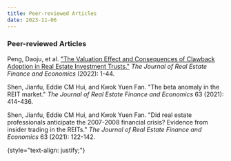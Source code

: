 ```yaml
---
title: Peer-reviewed Articles
date: 2023-11-06
---
```




### Peer-reviewed Articles

Peng, Daoju, et al. ["The Valuation Effect and Consequences of Clawback Adoption in Real Estate Investment Trusts."](https://doi.org/10.1007/s11146-022-09909-w) _The Journal of Real Estate Finance and Economics_ (2022): 1-44.

Shen, Jianfu, Eddie CM Hui, and Kwok Yuen Fan. "The beta anomaly in the REIT market." _The Journal of Real Estate Finance and Economics_ 63 (2021): 414-436.

Shen, Jianfu, Eddie CM Hui, and Kwok Yuen Fan. "Did real estate professionals anticipate the 2007-2008 financial crisis? Evidence from insider trading in the REITs." _The Journal of Real Estate Finance and Economics_ 63 (2021): 122-142.

{style="text-align: justify;"}
